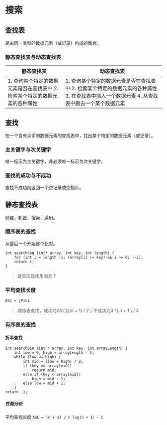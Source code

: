 # 搜索
## 查找表
是由同一类型的数据元素（或记录）构成的集合。

### 静态查找表与动态查找表

| 静态查找表 | 动态查找表 |
| --- | --- |
| 1\. 查询某个特定的数据元素是否在查找表中 2\. 检索某个特定的数据元素的各种属性 | 1\. 查询某个特定的数据元素是否在查找表中 2\. 检索某个特定的数据元素的各种属性 3\. 在查找表中插入一个数据元素 4\. 从查找表中删去一个某个数据元素|

## 查找
在一个含有众多的数据元素的查找表中，找出某个特定的数据元素（或记录）。
### 主关键字与次关键字
唯一标示为主关键字，非必须唯一标示为次关键字。
### 查找的成功与不成功
查找不成功则返回一个空记录或空指针。

## 静态查找表
创建，销毁，搜索，遍历。
### 顺序表的查找
从最后一个开始逐个比对。

```
int searchSeq (int* array, int key, int length) {
    for (int i = length -1; (array[i] != key) && i >= 0; --i);
    return i;
}
```

> 是否应该使用哨兵？

### 平均查找长度
`ASL = ∑PiCi`

> 顺序表查找，成功时ASL为(n + 1) / 2；不成功为3 *( n + 1 ) / 4

### 有序表的查找
#### 折半查找

```
int searchBin (int * array, int key, int arrayLength) {
    int low = 0, high = arrayLength - 1;
    while (low <= high) {
        int mid = (low + high) / 2;
        if (key == array[mid])
            return mid;
        else if (key < array[mid])
            high = mid - 1;
        else low = mid + 1;
    }
return -1;
```

##### 性能分析
平均查找长度
`ASL = (n + 1) / n log(n + 1）- 1`






